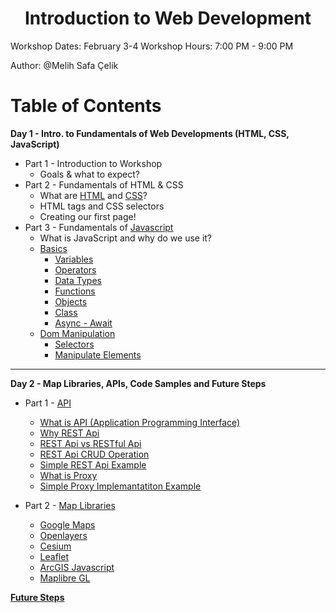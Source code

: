 <h1 align="center">Introduction to Web Development</h1>

Workshop Dates: February 3-4
Workshop Hours: 7:00 PM - 9:00 PM

Author: @Melih Safa Çelik

# Table of Contents

**Day 1 - Intro. to Fundamentals of Web Developments (HTML, CSS, JavaScript)**
* Part 1 - Introduction to Workshop
  * Goals & what to expect?
* Part 2 - Fundamentals of HTML & CSS
  * What are [HTML](./html) and [CSS](./css)?
  * HTML tags and CSS selectors
  * Creating our first page!
* Part 3 - Fundamentals of [Javascript](./javascript/basics/)
  * What is JavaScript and why do we use it?
  * [Basics](./javascript/basics/)
    - [Variables](./javascript/basics/variables/readme.md)
    - [Operators](./javascript/basics/operators/readme.md)
    - [Data Types](./javascript/basics/data%20types/readme.md)
    - [Functions](./javascript/basics/functions/readme.md)
    - [Objects](./javascript/basics/objects/readme.md)
    - [Class](./javascript/basics/class/readme.md)
    - [Async - Await](./javascript/basics/async%20-%20await/readme.md)
  * [Dom Manipulation](./javascript/dom%20manipulation/readme.md)
    - [Selectors](./javascript/dom%20manipulation/selectors/readme.md)
    - [Manipulate Elements](./javascript/dom%20manipulation/manipulate%20elements/readme.md)

----
**Day 2 - Map Libraries, APIs, Code Samples and Future Steps**

* Part 1 - [API](./Api/)
   - [What is API (Application Programming Interface)](./Api/What%20is%20API%20%28Application%20Programming%20Interface%29/)
   - [Why REST Api](./Api/Why%20REST%20Api/)
   - [REST Api vs RESTful Api](./Api/REST%20Api%20vs%20RESTful%20Api/)
   - [REST Api CRUD Operation](./Api/REST%20Api%20CRUD%20Operation/)
   - [Simple REST Api Example](./Api/Simple%20REST%20Api%20Example/)
   - [What is Proxy](./Api/What%20is%20Proxy/)
   - [Simple Proxy Implemantatiton Example](./Api/Simple%20Proxy%20Implemantatiton%20Example/)

* Part 2 - [Map Libraries](./maplibraries/)
   - [Google Maps](./maplibraries/googlemaps)
   - [Openlayers](./maplibraries/openlayers)
   - [Cesium]()
   - [Leaflet](./maplibraries/leaflet)
   - [ArcGIS Javascript](./maplibraries/arcgisjs)
   - [Maplibre GL](./maplibraries/maplibregl)

**[Future Steps](./futuresteps/)**